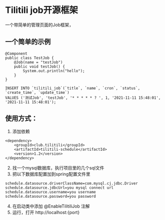 # Tilitili job开源框架

一个带简单的管理页面的Job框架，

## 一个简单的示例
```
@Component
public class TestJob {
    @Job(name = "testJob")
    public void testJob() {
        System.out.println("hello");
    }
}
```
```
INSERT INTO `tilitili_job`(`title`, `name`, `cron`, `status`, `create_time`, `update_time`) 
VALUES ('测试Job', 'testJob', '* * * * * ? ', 1, '2021-11-11 15:48:01', '2021-11-11 15:48:01');
```

## 使用方式：
1. 添加依赖
```
<dependency>
    <groupId>club.tilitili</groupId>
    <artifactId>tilitili-schedule</artifactId>
    <version>1.2</version>
</dependency>
```
2. 找一个mysql数据库，执行项目里的几个sql文件
3. 把以下数据库配置加到spring配置文件里
```
schedule.datasource.driverClassName=com.mysql.cj.jdbc.Driver
schedule.datasource.jdbcUrl=you mysql connect url
schedule.datasource.username=you username
schedule.datasource.password=you password
```
4. 在启动类中添加 @EnableTilitiliJob 注解
5. 运行，打开
http://localhost:{port}
